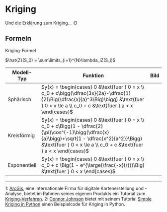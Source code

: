 # Kriging

Und die Erklärung zum Kriging... :D

## Formeln

Kriging-Formel

$\hat{Z}(S_0) = \sum\limits_{i=1}^{N}\lambda_iZ(S_i)$

| Modell-Typ   | Funktion                                                                                                                                                                                                                | Bild  |
|--------------|-------------------------------------------------------------------------------------------------------------------------------------------------------------------------------------------------------------------------|-------|
| Sphärisch    | $y(x) = \begin{cases} 0 &\text{fuer } 0 = x \\ c_0 + c\bigg(\dfrac{3x}{2a}-\dfrac{1}{2}\Big(\dfrac{x}{a}^3\Big)\bigg) &\text{fuer } 0 < x \le a \\ c_0 + c &\text{fuer } a < x \end{cases}$                             |       |
| Kreisförmig  | $y(x) = \begin{cases} 0 &\text{fuer } 0 = x \\ c_0 + c\Bigg(1 - \dfrac{2}{\pi}\cos^{-1}\bigg(\dfrac{x}{a}\bigg)+\sqrt{1 - \dfrac{x^2}{a^2}}\Bigg) &\text{fuer } 0 < x \le a \\ c_0 + c &\text{fuer } a < x \end{cases}$ |       |
| Exponentiell | $y(x) = \begin{cases} 0 &\text{fuer } 0 = x \\ c_0 + c \Big(1 - e^{\large{\frac{-x}{r}}}\Big) &\text{fuer } 0 < x \end{cases}$                                                                                          |       |


---


1: [ArcGis](http://www.arcgis.com/features/index.html), eine internationale Firma für digitale Kartenerstellung und -Analyse, bietet im Rahmen seines eigenen Produkts ein Tutorial zum [Kriging-Verfahren](http://desktop.arcgis.com/de/arcmap/10.3/tools/3d-analyst-toolbox/how-kriging-works.htm).
2: [Connor Johnson](https://github.com/cjohnson318) bietet mit seinem Tutorial [Simple Kriging in Python](http://connor-johnson.com/2014/03/20/simple-kriging-in-python/) einen Beispielcode für Kriging in Python.